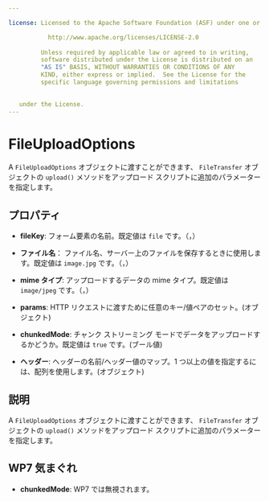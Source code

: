 ```yaml
---

license: Licensed to the Apache Software Foundation (ASF) under one or more contributor license agreements. See the NOTICE file distributed with this work for additional information regarding copyright ownership. The ASF licenses this file to you under the Apache License, Version 2.0 (the "License"); you may not use this file except in compliance with the License. You may obtain a copy of the License at

           http://www.apache.org/licenses/LICENSE-2.0
    
         Unless required by applicable law or agreed to in writing,
         software distributed under the License is distributed on an
         "AS IS" BASIS, WITHOUT WARRANTIES OR CONDITIONS OF ANY
         KIND, either express or implied.  See the License for the
         specific language governing permissions and limitations
    

   under the License.
---
```


# FileUploadOptions

A `FileUploadOptions` オブジェクトに渡すことができます、 `FileTransfer` オブジェクトの `upload()` メソッドをアップロード スクリプトに追加のパラメーターを指定します。

## プロパティ

*   **fileKey**: フォーム要素の名前。既定値は `file` です。（，）

*   **ファイル名**： ファイル名、サーバー上のファイルを保存するときに使用します。既定値は `image.jpg` です。（，）

*   **mime タイプ**: アップロードするデータの mime タイプ。既定値は `image/jpeg` です。（，）

*   **params**: HTTP リクエストに渡すために任意のキー/値ペアのセット。(オブジェクト)

*   **chunkedMode**: チャンク ストリーミング モードでデータをアップロードするかどうか。既定値は `true` です。(ブール値)

*   **ヘッダー**: ヘッダーの名前/ヘッダー値のマップ。1 つ以上の値を指定するには、配列を使用します。(オブジェクト)

## 説明

A `FileUploadOptions` オブジェクトに渡すことができます、 `FileTransfer` オブジェクトの `upload()` メソッドをアップロード スクリプトに追加のパラメーターを指定します。

## WP7 気まぐれ

*   **chunkedMode**: WP7 では無視されます。
